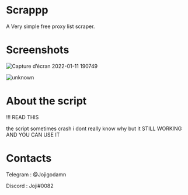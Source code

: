 # Scrappp
A Very simple free proxy list scraper.

# Screenshots

![Capture d’écran 2022-01-11 190749](https://user-images.githubusercontent.com/76626446/148999028-c84922d1-357d-4f46-a015-ff7c2a64ef4d.png)

![unknown](https://user-images.githubusercontent.com/76626446/148999080-30f57162-f3c4-4432-bf37-c9a029eed844.png)

# About the script

!!! READ THIS

the script sometimes crash i dont really know why but it STILL WORKING AND YOU CAN USE IT

# Contacts

Telegram : @Jojigodamn

Discord : Joji#0082
